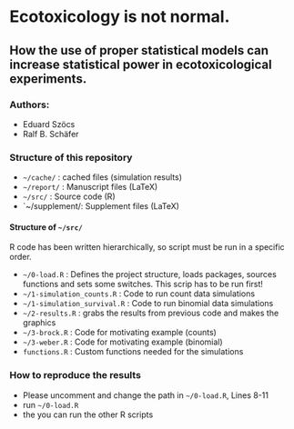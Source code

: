 # Ecotoxicology is not normal.
## How the use of proper statistical models can increase statistical power in ecotoxicological experiments.

### Authors: 

* Eduard Szöcs
* Ralf B. Schäfer


### Structure of this repository

* `~/cache/`	: cached files (simulation results)
* `~/report/` 	: Manuscript files (LaTeX)
* `~/src/`    	: Source code (R)
* `~/supplement/: Supplement files (LaTeX)



#### Structure of `~/src/`

R code has been written hierarchically, so script must be run in a specific order.

* `~/0-load.R`   				: Defines the project structure, loads packages, sources functions and sets some switches. This scrip has to be run first!
* `~/1-simulation_counts.R`    	:  Code to run count data simulations
* `~/1-simulation_survival.R`	: Code to run binomial data simulations
* `~/2-results.R`				: grabs the results from previous code and makes the graphics
* `~/3-brock.R`					: Code for motivating example (counts)
* `~/3-weber.R`					: Code for motivating example (binomial)
* `functions.R`					: Custom functions needed for the simulations


### How to reproduce the results

* Please uncomment and change the path in `~/0-load.R`, Lines 8-11
* run `~/0-load.R`
* the you can run the other R scripts
